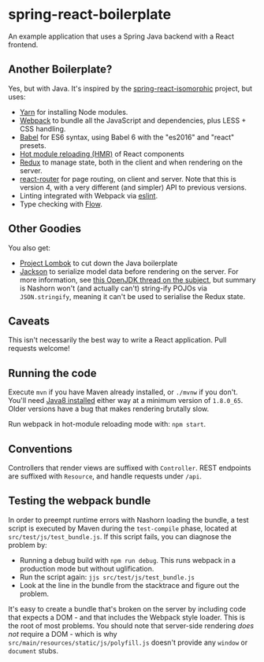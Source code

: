 # spring-react-boilerplate

An example application that uses a Spring Java backend with a React
frontend.

## Another Boilerplate?

Yes, but with Java. It's inspired by the
[spring-react-isomorphic](https://github.com/sdeleuze/spring-react-isomorphic)
project, but uses:

- [Yarn](https://yarnpkg.com/) for installing Node modules.
- [Webpack](https://github.com/webpack/webpack) to bundle all the
  JavaScript and dependencies, plus LESS + CSS handling.
- [Babel](https://babeljs.io/) for ES6 syntax, using Babel 6 with the "es2016" and "react" presets.
- [Hot module reloading
  (HMR)](https://github.com/gaearon/react-transform-hmr) of React components
- [Redux](https://github.com/rackt/redux) to manage state, both in the
  client and when rendering on the server.
- [react-router](https://github.com/rackt/react-router) for page routing,
  on client and server. Note that this is version 4, with a very different (and
  simpler) API to previous versions.
- Linting integrated with Webpack via [eslint](https://github.com/MoOx/eslint-loader).
- Type checking with [Flow](https://flowtype.org/).

## Other Goodies

You also get:

- [Project Lombok](https://projectlombok.org/) to cut down the Java
  boilerplate
- [Jackson](https://github.com/FasterXML/jackson) to serialize model data
  before rendering on the server. For more information, see
  [this OpenJDK thread on the subject](http://mail.openjdk.java.net/pipermail/nashorn-dev/2013-September/002006.html),
  but summary is Nashorn won't (and actually can't) string-ify POJOs via
  `JSON.stringify`, meaning it can't be used to serialise the Redux state.

## Caveats

This isn't necessarily the best way to write a React application. Pull requests welcome!

## Running the code

Execute `mvn` if you have Maven already installed, or `./mvnw` if you don't. You'll need
[Java8 installed](http://www.oracle.com/technetwork/java/javase/downloads/jdk8-downloads-2133151.html) either way at
a minimum version of `1.8.0_65`. Older versions have a bug that makes rendering
brutally slow.

Run webpack in hot-module reloading mode with: `npm start`.

## Conventions

Controllers that render views are suffixed with `Controller`. REST endpoints are
suffixed with `Resource`, and handle requests under `/api`.

## Testing the webpack bundle

In order to preempt runtime errors with Nashorn loading the bundle, a test
script is executed by Maven during the `test-compile` phase, located at
`src/test/js/test_bundle.js`. If this script fails, you can diagnose the problem
by:

* Running a debug build with `npm run debug`. This runs webpack in a production
  mode but without uglification.
* Run the script again: `jjs src/test/js/test_bundle.js`
* Look at the line in the bundle from the stacktrace and figure out the problem.

It's easy to create a bundle that's broken on the server by including code that
expects a DOM - and that includes the Webpack style loader. This is the root of
most problems. You should note that server-side rendering *does not* require a
DOM - which is why `src/main/resources/static/js/polyfill.js` doesn't provide
any `window` or `document` stubs.
